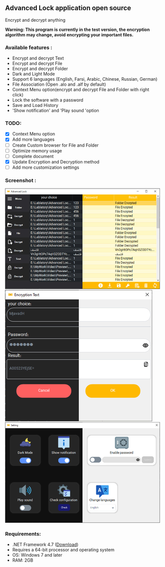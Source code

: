 ## Advanced Lock application open source
Encrypt and decrypt anything

__Warning: This program is currently in the test version, the encryption algorithm may change, avoid encrypting your important files.__

### Available features :

- Encrypt and decrypt Text
- Encrypt and decrypt File
- Encrypt and decrypt Folder
- Dark and Light Mode
- Support 6 languages (English, Farsi, Arabic, Chinese, Russian, German)
- File Association (Open .alo and .alf by default)
- Context Menu option(encrypt and decrypt File and Folder with right click)
- Lock the software with a password
- Save and Load History
- 'Show notification' and 'Play sound 'option

### TODO:
- [x] Context Menu option
- [x] Add more languages
- [ ] Create Custom browser for File and Folder
- [ ] Optimize memory usage
- [ ] Complete document
- [x] Update Encryption and Decryption method
- [ ] Add more customization settings 

### Screenshot :
[![MainPage][MainPage]][MainPage]
[![EDPage][EDPage]][EDPage]
[![SettingsPage][SettingsPage]][SettingsPage]

### Requirements:
- .NET Framework 4.7 ([Download](https://dotnet.microsoft.com/en-us/download/dotnet-framework/net47))
- Requires a 64-bit processor and operating system
- OS: Windows 7 and later
- RAM: 2GB

[MainPage]: https://github.com/MjavadH/Advanced-Lock/blob/master/Screenshot/MainPage.jpg "MainPage"
[EDPage]: https://github.com/MjavadH/Advanced-Lock/blob/master/Screenshot/EDPage.jpg "EDPage"
[SettingsPage]: https://github.com/MjavadH/Advanced-Lock/blob/master/Screenshot/SettingsPage.jpg "SettingsPage"
